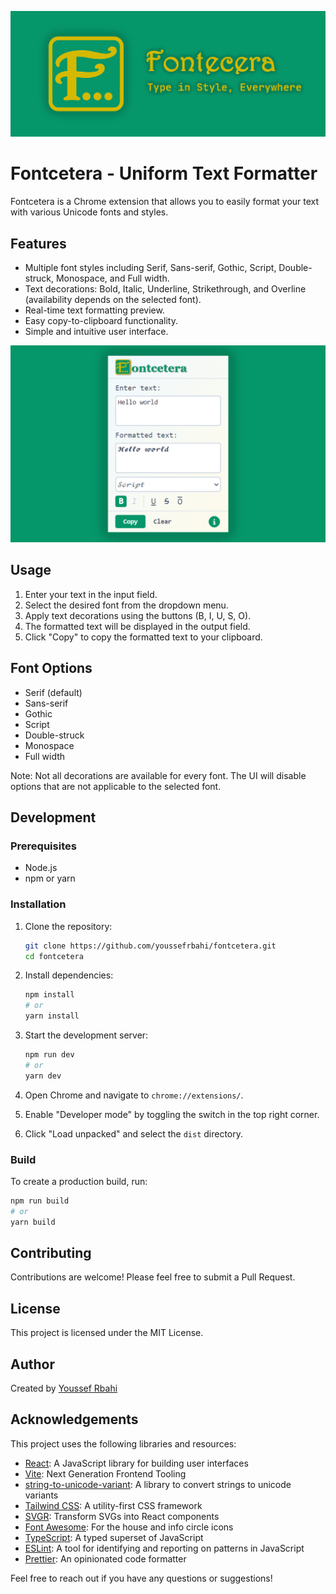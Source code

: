 ![Fontcetera Banner](banner.png)

# Fontcetera - Uniform Text Formatter

Fontcetera is a Chrome extension that allows you to easily format your text with various Unicode fonts and styles.

## Features

- Multiple font styles including Serif, Sans-serif, Gothic, Script, Double-struck, Monospace, and Full width.
- Text decorations: Bold, Italic, Underline, Strikethrough, and Overline (availability depends on the selected font).
- Real-time text formatting preview.
- Easy copy-to-clipboard functionality.
- Simple and intuitive user interface.

![Fontcetera Screenshot](screenshot.png)

## Usage

1. Enter your text in the input field.
2. Select the desired font from the dropdown menu.
3. Apply text decorations using the buttons (B, I, U, S, O).
4. The formatted text will be displayed in the output field.
5. Click "Copy" to copy the formatted text to your clipboard.

## Font Options

- Serif (default)
- Sans-serif
- Gothic
- Script
- Double-struck
- Monospace
- Full width

Note: Not all decorations are available for every font. The UI will disable options that are not applicable to the selected font.

## Development

### Prerequisites

- Node.js
- npm or yarn

### Installation

1. Clone the repository:

   ```bash
   git clone https://github.com/youssefrbahi/fontcetera.git
   cd fontcetera
   ```

2. Install dependencies:

   ```bash
   npm install
   # or
   yarn install
   ```

3. Start the development server:
   ```bash
   npm run dev
   # or
   yarn dev
   ```
4. Open Chrome and navigate to `chrome://extensions/`.
5. Enable "Developer mode" by toggling the switch in the top right corner.
6. Click "Load unpacked" and select the `dist` directory.

### Build

To create a production build, run:

```bash
npm run build
# or
yarn build
```

## Contributing

Contributions are welcome! Please feel free to submit a Pull Request.

## License

This project is licensed under the MIT License.

## Author

Created by [Youssef Rbahi](https://rbahi.com)

## Acknowledgements

This project uses the following libraries and resources:

- [React](https://reactjs.org/): A JavaScript library for building user interfaces
- [Vite](https://vitejs.dev/): Next Generation Frontend Tooling
- [string-to-unicode-variant](https://github.com/Mottie/string-to-unicode-variant): A library to convert strings to unicode variants
- [Tailwind CSS](https://tailwindcss.com/): A utility-first CSS framework
- [SVGR](https://react-svgr.com/): Transform SVGs into React components
- [Font Awesome](https://fontawesome.com/): For the house and info circle icons
- [TypeScript](https://www.typescriptlang.org/): A typed superset of JavaScript
- [ESLint](https://eslint.org/): A tool for identifying and reporting on patterns in JavaScript
- [Prettier](https://prettier.io/): An opinionated code formatter

Feel free to reach out if you have any questions or suggestions!

